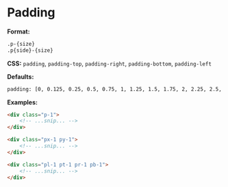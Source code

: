# Padding

**Format:**

```bash
.p-{size}
.p{side}-{size}
```

**CSS:** `padding`, `padding-top`, `padding-right`, `padding-bottom`, `padding-left`

**Defaults:**

```bash
padding: [0, 0.125, 0.25, 0.5, 0.75, 1, 1.25, 1.5, 1.75, 2, 2.25, 2.5, 2.75, 3, 4, 5, 6]
```

**Examples:**

```html
<div class="p-1">
    <!-- ...snip... -->
</div>

<div class="px-1 py-1">
    <!-- ...snip... -->
</div>

<div class="pl-1 pt-1 pr-1 pb-1">
    <!-- ...snip... -->
</div>
```
